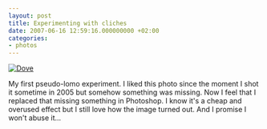 ```yaml
---
layout: post
title: Experimenting with cliches
date: 2007-06-16 12:59:16.000000000 +02:00
categories:
- photos
---
```

<a href="http://www.flickr.com/photos/janos/551781184/"><img src="http://farm2.static.flickr.com/1433/551781184_49a7d7faa3.jpg" alt="Dove" border="0" class="image" /></a>

My first pseudo-lomo experiment. I liked this photo since the moment I shot it sometime in 2005 but somehow something was missing. Now I feel that I replaced that missing something in Photoshop. I know it's a cheap and overused effect but I still love how the image turned out. And I promise I won't abuse it...
